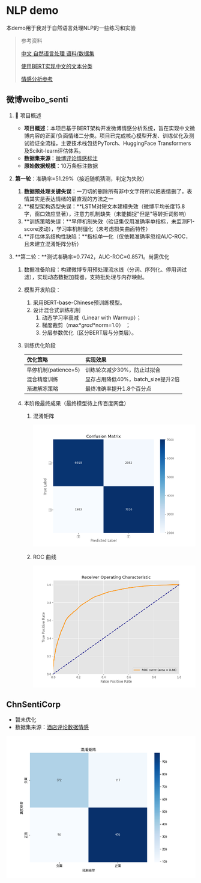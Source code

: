 # NLP demo

本demo用于我对于自然语言处理NLP的一些练习和实验

> 参考资料
>
> [中文 自然语言处理 语料/数据集](https://github.com/SophonPlus/ChineseNlpCorpus)
>
> [使用BERT实现中文的文本分类](https://blog.csdn.net/Real_Brilliant/article/details/84880528)
>
> [情感分析参考](https://github.com/BasicCoder/Weibo-Sentiment-Analysis)

## 微博weibo_senti

1. 📌 项目概述
   + **项目概述**：本项目基于BERT架构开发微博情感分析系统，旨在实现中文微博内容的正面/负面情绪二分类。项目已完成核心模型开发、训练优化及测试验证全流程，主要技术栈包括PyTorch、HuggingFace Transformers及Scikit-learn评估体系。
   + **数据集来源**：[微博评论情感标注](https://github.com/SophonPlus/ChineseNlpCorpus/blob/master/datasets/weibo_senti_100k/intro.ipynb)
   + **原始数据规模**：10万条标注数据

2. **第一轮**：准确率=51.29%（接近随机猜测，判定为失败）

   1. **数据预处理关键失误**：一刀切的删除所有非中文字符所以把表情删了，表情其实是表达情绪的最直观的方法之一
   2. **模型架构选型失误：**LSTM对短文本建模失效（微博平均长度15.8字，窗口效应显著），注意力机制缺失（未能捕捉"但是"等转折词影响）
   3. **训练策略失误：**早停机制失效（验证集仅用准确率单指标，未监测F1-score波动），学习率机制僵化（未考虑损失曲面特性）
   4. **评估体系结构性缺陷：**指标单一化（仅依赖准确率忽视AUC-ROC，且未建立混淆矩阵分析）

3. **第二轮：**测试准确率=0.7742，AUC-ROC=0.8571。尚需优化

   1. 数据准备阶段：构建微博专用预处理流水线（分词、序列化、停用词过滤），实现动态数据加载器，支持批处理与内存映射。

   2. 模型开发阶段：

      1. 采用BERT-base-Chinese预训练模型。
      2. 设计混合式训练机制
         1. 动态学习率衰减（Linear with Warmup）；
         2. 梯度裁剪（max*_grad_*norm=1.0） ； 
         3. 分层参数优化（区分BERT层与分类层）。

   3. 训练优化阶段
   
      | 优化策略             | 实现效果                           |
      | -------------------- | ---------------------------------- |
      | 早停机制(patience=5) | 训练轮次减少30%，防止过拟合        |
      | 混合精度训练         | 显存占用降低40%，batch_size提升2倍 |
      | 渐进解冻策略         | 最终准确率提升1.8个百分点          |
   
   4. 本阶段最终成果（最终模型待上传百度网盘）
   
      1. 混淆矩阵
   
         ![confusion_matrix](./weibo/docs/results/confusion_matrix.png)
   
      2. ROC 曲线
   
         ![roc_curve](./weibo/docs/results/roc_curve.png)
## ChnSentiCorp

+ 暂未优化
+ 数据集来源：[酒店评论数据情感](https://github.com/SophonPlus/ChineseNlpCorpus/blob/master/datasets/ChnSentiCorp_htl_all/intro.ipynb)

![confusion_matrix](./ChnSentiCorp/docs/confusion_matrix.png)